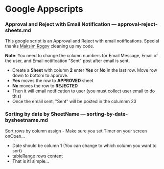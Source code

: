 # Google Appscripts

### Approval and Reject with Email Notification — approval-reject-sheets.md

This google script is an Approval and Reject with email notifications. Special thanks [Maksim Rogov](http://www.nullriver.com) cleaning up my code.

**Note**: You need to change the column numbers for Email Message, Email of the user, and Email notification "Sent" post after email is sent.
	
- Create a **Sheet** with column **2** enter **Yes** or **No** in the last row. Move row down to bottom to approve. 
- **Yes** moves the row to **APPROVED** sheet
- **No** moves the row to **REJECTED**
- Then it will email notification to user (you must collect user email to do this)
- Once the email sent, "Sent" will be posted in the colummn 23

### Sorting by date by SheetName — sorting-by-date-bysheetname.md

Sort rows by column assign - Make sure you set Timer on your screen onOpen...

- Date should be column 1 (You can change to which column you want to sort)
- tableRange rows content
- That is it! simple...


